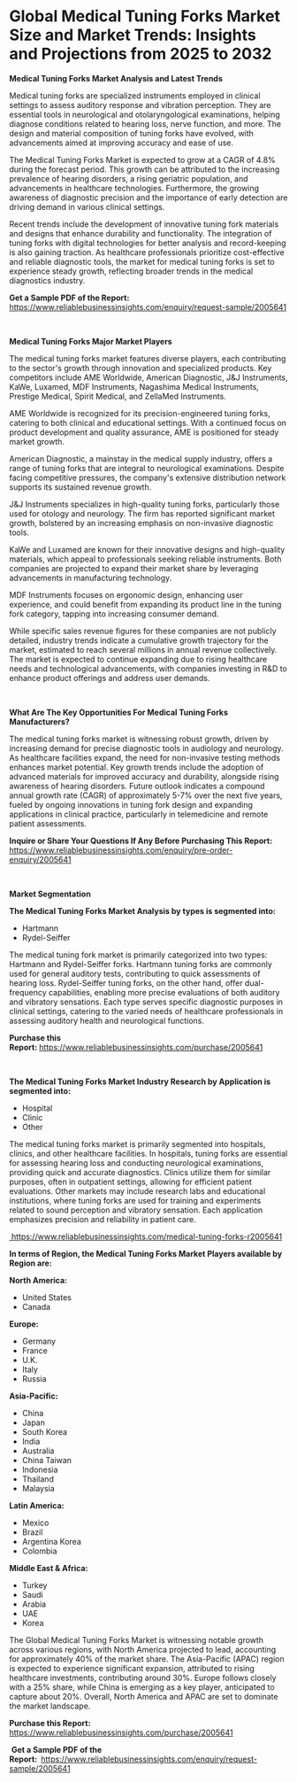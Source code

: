<p><h1>Global Medical Tuning Forks Market Size and Market Trends: Insights and Projections from 2025 to 2032</h1></p><p><strong>Medical Tuning Forks Market Analysis and Latest Trends</strong></p>
<p><p>Medical tuning forks are specialized instruments employed in clinical settings to assess auditory response and vibration perception. They are essential tools in neurological and otolaryngological examinations, helping diagnose conditions related to hearing loss, nerve function, and more. The design and material composition of tuning forks have evolved, with advancements aimed at improving accuracy and ease of use.</p><p>The Medical Tuning Forks Market is expected to grow at a CAGR of 4.8% during the forecast period. This growth can be attributed to the increasing prevalence of hearing disorders, a rising geriatric population, and advancements in healthcare technologies. Furthermore, the growing awareness of diagnostic precision and the importance of early detection are driving demand in various clinical settings.</p><p>Recent trends include the development of innovative tuning fork materials and designs that enhance durability and functionality. The integration of tuning forks with digital technologies for better analysis and record-keeping is also gaining traction. As healthcare professionals prioritize cost-effective and reliable diagnostic tools, the market for medical tuning forks is set to experience steady growth, reflecting broader trends in the medical diagnostics industry.</p></p>
<p><strong>Get a Sample PDF of the Report:&nbsp;</strong> <a href="https://www.reliablebusinessinsights.com/enquiry/request-sample/2005641?utm_campaign=3458&utm_medium=2&utm_source=Github&utm_content=ia&utm_term=13042025&utm_id=medical-tuning-forks">https://www.reliablebusinessinsights.com/enquiry/request-sample/2005641</a></p>
<p>&nbsp;</p>
<p><strong>Medical Tuning Forks Major Market Players</strong></p>
<p><p>The medical tuning forks market features diverse players, each contributing to the sector's growth through innovation and specialized products. Key competitors include AME Worldwide, American Diagnostic, J&J Instruments, KaWe, Luxamed, MDF Instruments, Nagashima Medical Instruments, Prestige Medical, Spirit Medical, and ZellaMed Instruments.</p><p>AME Worldwide is recognized for its precision-engineered tuning forks, catering to both clinical and educational settings. With a continued focus on product development and quality assurance, AME is positioned for steady market growth.</p><p>American Diagnostic, a mainstay in the medical supply industry, offers a range of tuning forks that are integral to neurological examinations. Despite facing competitive pressures, the company's extensive distribution network supports its sustained revenue growth.</p><p>J&J Instruments specializes in high-quality tuning forks, particularly those used for otology and neurology. The firm has reported significant market growth, bolstered by an increasing emphasis on non-invasive diagnostic tools.</p><p>KaWe and Luxamed are known for their innovative designs and high-quality materials, which appeal to professionals seeking reliable instruments. Both companies are projected to expand their market share by leveraging advancements in manufacturing technology.</p><p>MDF Instruments focuses on ergonomic design, enhancing user experience, and could benefit from expanding its product line in the tuning fork category, tapping into increasing consumer demand.</p><p>While specific sales revenue figures for these companies are not publicly detailed, industry trends indicate a cumulative growth trajectory for the market, estimated to reach several millions in annual revenue collectively. The market is expected to continue expanding due to rising healthcare needs and technological advancements, with companies investing in R&D to enhance product offerings and address user demands.</p></p>
<p>&nbsp;</p>
<p><strong>What Are The Key Opportunities For Medical Tuning Forks Manufacturers?</strong></p>
<p><p>The medical tuning forks market is witnessing robust growth, driven by increasing demand for precise diagnostic tools in audiology and neurology. As healthcare facilities expand, the need for non-invasive testing methods enhances market potential. Key growth trends include the adoption of advanced materials for improved accuracy and durability, alongside rising awareness of hearing disorders. Future outlook indicates a compound annual growth rate (CAGR) of approximately 5-7% over the next five years, fueled by ongoing innovations in tuning fork design and expanding applications in clinical practice, particularly in telemedicine and remote patient assessments.</p></p>
<p><strong>Inquire or Share Your Questions If Any Before Purchasing This Report:</strong> <a href="https://www.reliablebusinessinsights.com/enquiry/pre-order-enquiry/2005641?utm_campaign=3458&utm_medium=2&utm_source=Github&utm_content=ia&utm_term=13042025&utm_id=medical-tuning-forks">https://www.reliablebusinessinsights.com/enquiry/pre-order-enquiry/2005641</a></p>
<p>&nbsp;</p>
<p><strong>Market Segmentation</strong></p>
<p><strong>The Medical Tuning Forks Market Analysis by types is segmented into:</strong></p>
<p><ul><li>Hartmann</li><li>Rydel-Seiffer</li></ul></p>
<p><p>The medical tuning fork market is primarily categorized into two types: Hartmann and Rydel-Seiffer forks. Hartmann tuning forks are commonly used for general auditory tests, contributing to quick assessments of hearing loss. Rydel-Seiffer tuning forks, on the other hand, offer dual-frequency capabilities, enabling more precise evaluations of both auditory and vibratory sensations. Each type serves specific diagnostic purposes in clinical settings, catering to the varied needs of healthcare professionals in assessing auditory health and neurological functions.</p></p>
<p><strong>Purchase this Report:&nbsp;</strong><a href="https://www.reliablebusinessinsights.com/purchase/2005641?utm_campaign=3458&utm_medium=2&utm_source=Github&utm_content=ia&utm_term=13042025&utm_id=medical-tuning-forks">https://www.reliablebusinessinsights.com/purchase/2005641</a></p>
<p>&nbsp;</p>
<p><strong>The Medical Tuning Forks Market Industry Research by Application is segmented into:</strong></p>
<p><ul><li>Hospital</li><li>Clinic</li><li>Other</li></ul></p>
<p><p>The medical tuning forks market is primarily segmented into hospitals, clinics, and other healthcare facilities. In hospitals, tuning forks are essential for assessing hearing loss and conducting neurological examinations, providing quick and accurate diagnostics. Clinics utilize them for similar purposes, often in outpatient settings, allowing for efficient patient evaluations. Other markets may include research labs and educational institutions, where tuning forks are used for training and experiments related to sound perception and vibratory sensation. Each application emphasizes precision and reliability in patient care.</p></p>
<p><a href="https://www.reliablebusinessinsights.com/medical-tuning-forks-r2005641?utm_campaign=3458&utm_medium=2&utm_source=Github&utm_content=ia&utm_term=13042025&utm_id=medical-tuning-forks">&nbsp;https://www.reliablebusinessinsights.com/medical-tuning-forks-r2005641</a></p>
<p><strong>In terms of Region, the Medical Tuning Forks Market Players available by Region are:</strong></p>
<p>
    <p> <strong> North America: </strong>
        <ul>
            <li>United States</li>
            <li>Canada</li>
        </ul>
        </p> 
    <p> <strong> Europe: </strong>
        <ul>
            <li>Germany</li>
            <li>France</li>
            <li>U.K.</li>
            <li>Italy</li>
            <li>Russia</li>
        </ul>
        </p> 
    <p> <strong> Asia-Pacific: </strong>
        <ul>
            <li>China</li>
            <li>Japan</li>
            <li>South Korea</li>
            <li>India</li>
            <li>Australia</li>
            <li>China Taiwan</li>
            <li>Indonesia</li>
            <li>Thailand</li>
            <li>Malaysia</li>
        </ul>
        </p> 
    <p> <strong> Latin America: </strong>
        <ul>
            <li>Mexico</li>
            <li>Brazil</li>
            <li>Argentina Korea</li>
            <li>Colombia</li>
        </ul>
        </p> 
    <p> <strong> Middle East & Africa: </strong>
        <ul>
            <li>Turkey</li>
            <li>Saudi</li>
            <li>Arabia</li>
            <li>UAE</li>
            <li>Korea</li>
        </ul>
    </p>
    </p>
<p><p>The Global Medical Tuning Forks Market is witnessing notable growth across various regions, with North America projected to lead, accounting for approximately 40% of the market share. The Asia-Pacific (APAC) region is expected to experience significant expansion, attributed to rising healthcare investments, contributing around 30%. Europe follows closely with a 25% share, while China is emerging as a key player, anticipated to capture about 20%. Overall, North America and APAC are set to dominate the market landscape.</p></p>
<p><strong>Purchase this Report: </strong><a href="https://www.reliablebusinessinsights.com/purchase/2005641?utm_campaign=3458&utm_medium=2&utm_source=Github&utm_content=ia&utm_term=13042025&utm_id=medical-tuning-forks">https://www.reliablebusinessinsights.com/purchase/2005641</a></p>
<p>&nbsp;<strong>Get a Sample PDF of the Report:&nbsp;&nbsp;</strong><a href="https://www.reliablebusinessinsights.com/enquiry/request-sample/2005641?utm_campaign=3458&utm_medium=2&utm_source=Github&utm_content=ia&utm_term=13042025&utm_id=medical-tuning-forks">https://www.reliablebusinessinsights.com/enquiry/request-sample/2005641</a></p>
<p><strong></strong></p>
<p><p></p><p></p><p></p></p>